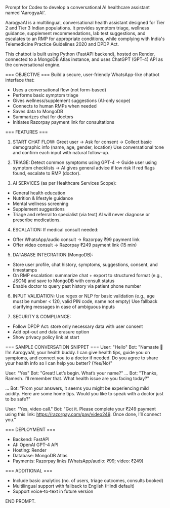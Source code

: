 Prompt for Codex to develop a conversational AI healthcare assistant named 'AarogyaAI'.

AarogyaAI is a multilingual, conversational health assistant designed for Tier 2 and Tier 3 Indian populations. It provides symptom triage, wellness guidance, supplement recommendations, lab test suggestions, and escalates to an RMP for appropriate conditions, while complying with India's Telemedicine Practice Guidelines 2020 and DPDP Act.

This chatbot is built using Python (FastAPI backend), hosted on Render, connected to a MongoDB Atlas instance, and uses ChatGPT (GPT-4) API as the conversational engine.

=== OBJECTIVE ===
Build a secure, user-friendly WhatsApp-like chatbot interface that:
- Uses a conversational flow (not form-based)
- Performs basic symptom triage
- Gives wellness/supplement suggestions (AI-only scope)
- Connects to human RMPs when needed
- Saves data to MongoDB
- Summarizes chat for doctors
- Initiates Razorpay payment link for consultations

=== FEATURES ===

1. START CHAT FLOW:
Greet user → Ask for consent → Collect basic demographic info (name, age, gender, location)
Use conversational tone and confirm each input with natural follow-up.

2. TRIAGE:
Detect common symptoms using GPT-4 → Guide user using symptom checklists → AI gives general advice if low risk
If red flags found, escalate to RMP (doctor).

3. AI SERVICES (as per Healthcare Services Scope):
- General health education
- Nutrition & lifestyle guidance
- Mental wellness screening
- Supplement suggestions
- Triage and referral to specialist (via text)
AI will never diagnose or prescribe medications.

4. ESCALATION:
If medical consult needed:
- Offer WhatsApp/audio consult → Razorpay ₹99 payment link
- Offer video consult → Razorpay ₹249 payment link (15 min)

5. DATABASE INTEGRATION (MongoDB):
- Store user profile, chat history, symptoms, suggestions, consent, and timestamps
- On RMP escalation: summarize chat + export to structured format (e.g., JSON) and save to MongoDB with consult status
- Enable doctor to query past history via patient phone number

6. INPUT VALIDATION:
Use regex or NLP for basic validation (e.g., age must be number < 120, valid PIN code, name not empty)
Use fallback clarifying messages in case of ambiguous inputs

7. SECURITY & COMPLIANCE:
- Follow DPDP Act: store only necessary data with user consent
- Add opt-out and data erasure option
- Show privacy policy link at start

=== SAMPLE CONVERSATION SNIPPET ===
User: "Hello"
Bot: "Namaste 👏 I’m AarogyaAI, your health buddy. I can give health tips, guide you on symptoms, and connect you to a doctor if needed. Do you agree to share your health info so I can help you better? (Yes/No)"

User: "Yes"
Bot: "Great! Let’s begin. What’s your name?"
...
Bot: "Thanks, Ramesh. I’ll remember that. What health issue are you facing today?"

...
Bot: "From your answers, it seems you might be experiencing mild acidity. Here are some home tips. Would you like to speak with a doctor just to be safe?"

User: "Yes, video call."
Bot: "Got it. Please complete your ₹249 payment using this link: https://razorpay.com/pay/video249. Once done, I’ll connect you."

=== DEPLOYMENT ===
- Backend: FastAPI
- AI: OpenAI GPT-4 API
- Hosting: Render
- Database: MongoDB Atlas
- Payments: Razorpay links (WhatsApp/audio: ₹99; video: ₹249)

=== ADDITIONAL ===
- Include basic analytics (no. of users, triage outcomes, consults booked)
- Multilingual support with fallback to English (Hindi default)
- Support voice-to-text in future version

END PROMPT.
